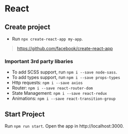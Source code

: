 # React

## Create project

- Run `npx create-react-app my-app`.

> https://github.com/facebook/create-react-app

### Important 3rd party libaries
- To add SCSS support, run `npm i --save node-sass`.
- To add types support, run `npm i --save props-types`
- Http requests: `npm i --save axios`
- Router: `npm i --save react-router-dom`
- State Management: `npm i --save react-redux`
- Animations: `npm i --save react-transition-group`

## Start Project

Run `npm run start`. Open the app in http://localhost:3000.
